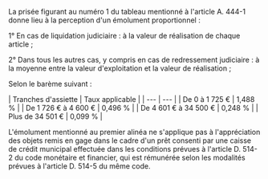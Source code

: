 La prisée figurant au numéro 1 du tableau mentionné à l'article A. 444-1 donne lieu à la perception d'un émolument proportionnel :

1° En cas de liquidation judiciaire : à la valeur de réalisation de chaque article ;

2° Dans tous les autres cas, y compris en cas de redressement judiciaire : à la moyenne entre la valeur d'exploitation et la valeur de réalisation ;

Selon le barème suivant :

|
Tranches d'assiette |
Taux applicable |
| --- | --- |
|
De 0 à 1 725 € |
1,488 % |
|
De 1 726 € à 4 600 € |
0,496 % |
|
De 4 601 € à 34 500 € |
0,248 % |
|
Plus de 34 501 € |
0,099 % |

L'émolument mentionné au premier alinéa ne s'applique pas à l'appréciation des objets remis en gage dans le cadre d'un prêt consenti par une caisse de crédit municipal effectuée dans les conditions prévues à l'article D. 514-2 du code monétaire et financier, qui est rémunérée selon les modalités prévues à l'article D. 514-5 du même code.
